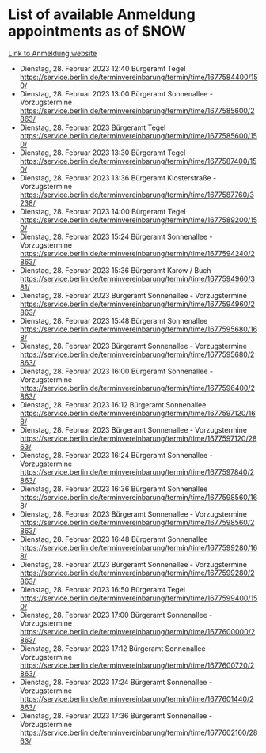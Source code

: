 # List of available Anmeldung appointments as of $NOW
[Link to Anmeldung website](https://service.berlin.de/terminvereinbarung/termin/tag.php?termin=1&anliegen[]=120686&dienstleisterlist=122210,122217,327316,122219,327312,122227,327314,122231,327346,122243,327348,122254,122252,329742,122260,329745,122262,329748,122271,327278,122273,327274,122277,327276,330436,122280,327294,122282,327290,122284,327292,122291,327270,122285,327266,122286,327264,122296,327268,150230,329760,122297,327286,122294,327284,122312,329763,122314,329775,122304,327330,122311,327334,122309,327332,317869,122281,327352,122279,329772,122283,122276,327324,122274,327326,122267,329766,122246,327318,122251,327320,122257,327322,122208,327298,122226,327300&herkunft=http%3A%2F%2Fservice.berlin.de%2Fdienstleistung%2F120686%2F)
- Dienstag, 28. Februar 2023 12:40 Bürgeramt Tegel https://service.berlin.de/terminvereinbarung/termin/time/1677584400/150/
- Dienstag, 28. Februar 2023 13:00 Bürgeramt Sonnenallee - Vorzugstermine https://service.berlin.de/terminvereinbarung/termin/time/1677585600/2863/
- Dienstag, 28. Februar 2023  Bürgeramt Tegel https://service.berlin.de/terminvereinbarung/termin/time/1677585600/150/
- Dienstag, 28. Februar 2023 13:30 Bürgeramt Tegel https://service.berlin.de/terminvereinbarung/termin/time/1677587400/150/
- Dienstag, 28. Februar 2023 13:36 Bürgeramt Klosterstraße - Vorzugstermine https://service.berlin.de/terminvereinbarung/termin/time/1677587760/3238/
- Dienstag, 28. Februar 2023 14:00 Bürgeramt Tegel https://service.berlin.de/terminvereinbarung/termin/time/1677589200/150/
- Dienstag, 28. Februar 2023 15:24 Bürgeramt Sonnenallee - Vorzugstermine https://service.berlin.de/terminvereinbarung/termin/time/1677594240/2863/
- Dienstag, 28. Februar 2023 15:36 Bürgeramt Karow / Buch https://service.berlin.de/terminvereinbarung/termin/time/1677594960/381/
- Dienstag, 28. Februar 2023  Bürgeramt Sonnenallee - Vorzugstermine https://service.berlin.de/terminvereinbarung/termin/time/1677594960/2863/
- Dienstag, 28. Februar 2023 15:48 Bürgeramt Sonnenallee https://service.berlin.de/terminvereinbarung/termin/time/1677595680/168/
- Dienstag, 28. Februar 2023  Bürgeramt Sonnenallee - Vorzugstermine https://service.berlin.de/terminvereinbarung/termin/time/1677595680/2863/
- Dienstag, 28. Februar 2023 16:00 Bürgeramt Sonnenallee - Vorzugstermine https://service.berlin.de/terminvereinbarung/termin/time/1677596400/2863/
- Dienstag, 28. Februar 2023 16:12 Bürgeramt Sonnenallee https://service.berlin.de/terminvereinbarung/termin/time/1677597120/168/
- Dienstag, 28. Februar 2023  Bürgeramt Sonnenallee - Vorzugstermine https://service.berlin.de/terminvereinbarung/termin/time/1677597120/2863/
- Dienstag, 28. Februar 2023 16:24 Bürgeramt Sonnenallee - Vorzugstermine https://service.berlin.de/terminvereinbarung/termin/time/1677597840/2863/
- Dienstag, 28. Februar 2023 16:36 Bürgeramt Sonnenallee https://service.berlin.de/terminvereinbarung/termin/time/1677598560/168/
- Dienstag, 28. Februar 2023  Bürgeramt Sonnenallee - Vorzugstermine https://service.berlin.de/terminvereinbarung/termin/time/1677598560/2863/
- Dienstag, 28. Februar 2023 16:48 Bürgeramt Sonnenallee https://service.berlin.de/terminvereinbarung/termin/time/1677599280/168/
- Dienstag, 28. Februar 2023  Bürgeramt Sonnenallee - Vorzugstermine https://service.berlin.de/terminvereinbarung/termin/time/1677599280/2863/
- Dienstag, 28. Februar 2023 16:50 Bürgeramt Tegel https://service.berlin.de/terminvereinbarung/termin/time/1677599400/150/
- Dienstag, 28. Februar 2023 17:00 Bürgeramt Sonnenallee - Vorzugstermine https://service.berlin.de/terminvereinbarung/termin/time/1677600000/2863/
- Dienstag, 28. Februar 2023 17:12 Bürgeramt Sonnenallee - Vorzugstermine https://service.berlin.de/terminvereinbarung/termin/time/1677600720/2863/
- Dienstag, 28. Februar 2023 17:24 Bürgeramt Sonnenallee - Vorzugstermine https://service.berlin.de/terminvereinbarung/termin/time/1677601440/2863/
- Dienstag, 28. Februar 2023 17:36 Bürgeramt Sonnenallee - Vorzugstermine https://service.berlin.de/terminvereinbarung/termin/time/1677602160/2863/

